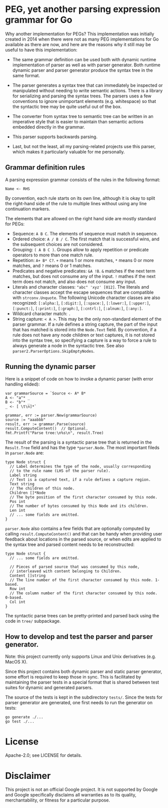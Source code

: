 # PEG, yet another parsing expression grammar for Go

Why another implementation for PEGs? This implementation was initially created
in 2014 when there were not as many PEG implementations for Go available as
there are now, and here are the reasons why it still may be useful to have this
implementation:

*   The same grammar definition can be used both with dynamic runtime
    implementation of parser as well as with parser generator. Both runtime
    dynamic parser and parser generator produce the syntax tree in the same
    format.

*   The parser generates a syntax tree that can immediately be inspected or
    manipulated without needing to write semantic actions. There is a library
    for serializing and parsing the syntax trees. The parsers uses a few
    conventions to ignore unimportant elements (e.g. whitespace) so that the
    syntactic tree may be quite useful out of the box.

*   The converter from syntax tree to semantic tree can be written in an
    imperative style that is easier to maintain than semantic actions embedded
    directly in the grammar.

*   This parser supports backwards parsing.

*   Last, but not the least, all my parsing-related projects use this parser,
    which makes it particularly valuable for me personally.

## Grammar definition rules

A parsing expression grammar consists of the rules in the following format:

    Name <- RHS

By convention, each rule starts on its own line, although it is okay to split
the right-hand side of the rule to multiple lines without using any line
continuation markers.

The elements that are allowed on the right hand side are mostly standard for
PEGs:

*   Sequence: `A B C`. The elements of sequence must match in sequence.
*   Ordered choice: `A / B / C`. The first match that is successful wins, and
    the subsequent choices are not considered.
*   Grouping: `( A B C )`. Groups allow to apply repetition or predicate
    operators to more than one match rule.
*   Repetition: `A+ B* C?`. `+` means 1 or more matches, `*` means 0 or more
    matches, and `?` means 0 or 1 matches.
*   Predicates and negative predicates: `&A !B`. `&` matches if the next term
    matches, but does not consume any of the input. `!` mathes if the next term
    does not match, and also does not consume any input.
*   Literals and character classes: `"abc" 'xyz' [012]`. The literals and
    character classes accept the escape sequences that are compatible with
    `strconv.Unquote`. The following Unicode character classes are also
    recognized: `[:alpha:]`, `[:digit:]`, `[:space:]`, `[:lower:]`, `[:upper:]`,
    `[:punct:]`, `[:print:]`, `[:graph:]`, `[:cntrl:]`, `[:alnum:]`, `[:any:]`.
*   Wildcard character match: `.`
*   String capture: `< A >`. This may be the only non-standard element of the
    parser grammar. If a rule defines a string capture, the part of the input
    that has matched is stored into the `Node.Text` field. By convention, if a
    rule does not have any node children or text captures, it is not stored into
    the syntax tree, so specifying a capture is a way to force a rule to always
    generate a node in the syntactic tree. See also
    `parser2.ParserOptions.SkipEmptyNodes`.

## Running the dynamic parser

Here is a snippet of code on how to invoke a dynamic parser (with error handling
elided):

    var grammarSource = `Source <- A* B*
    A <- "a"* _
    B <- "b"* _
    _ <- [ \t\n]*`

    grammar, err := parser.New(grammarSource)
    source := "aaabbb"
    result, err := grammar.Parse(source)
    result.ComputeContent()  // Optional.
    fmt.Printf("Parse tree:\n%s\n", result.Tree)

The result of the parsing is a syntactic parse tree that is returned in the
`Result.Tree` field and has the type `*parser.Node`. The most important fileds
in `parser.Node` are:

    type Node struct {
      // Label determines the type of the node, usually corresponding
      // to the rule name (LHS of the parser rule).
      Label string
      // Text is a captured text, if a rule defines a capture region.
      Text string
      // The children of this node.
      Children []*Node
      // The byte position of the first character consumed by this node.
      Pos int
      // The number of bytes consumed by this Node and its children.
      Len int
      // ... some fields are omitted.
    }

`parser.Node` also contains a few fields that are optionally computed by calling
`result.ComputeContent()` and that can be handy when providing user feedback
about locations in the parsed source, or when edits are applied to the syntax
tree and parsed content needs to be reconstructed:

    type Node struct {
      // ... some fields are omitted.

      // Pieces of parsed source that was consumed by this node,
      // interleaved with content belonging to Children.
      Content []string
      // The line number of the first character consumed by this node. 1-based.
      Row int
      // The column number of the first character consumed by this node. 0-based.
      Col int
    }

The syntactic parse trees can be pretty-printed and parsed back using the code
in `tree/` subpackage.

## How to develop and test the parser and parser generator.

Note: this project currently only supports Linux and Unix derivatives (e.g.
MacOS X).

Since this project contains both dynamic parser and static parser generator,
some effort is required to keep those in sync. This is facilitated by
maintaining the parser tests in a special format that is shared between test
suites for dynamic and generated parsers.

The source of the tests is kept in the subdirectory `tests/`. Since the tests
for parser generator are generated, one first needs to run the generator on
tests:

    go generate ./...
    go test ./...

# License

Apache-2.0; see LICENSE for details.

# Disclaimer

This project is not an official Google project. It is not supported by Google
and Google specifically disclaims all warranties as to its quality,
merchantability, or fitness for a particular purpose.
